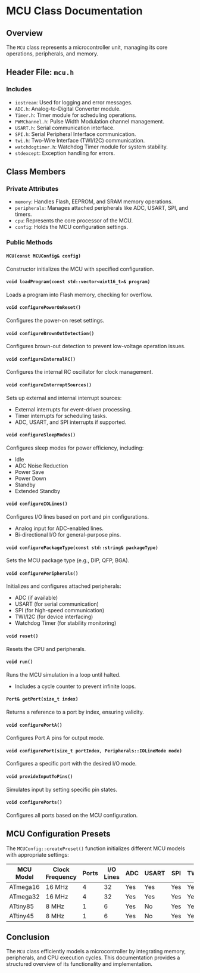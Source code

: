 # MCU Class Documentation

## Overview
The `MCU` class represents a microcontroller unit, managing its core operations, peripherals, and memory.

## Header File: `mcu.h`

### Includes
- `iostream`: Used for logging and error messages.
- `ADC.h`: Analog-to-Digital Converter module.
- `Timer.h`: Timer module for scheduling operations.
- `PWMChannel.h`: Pulse Width Modulation channel management.
- `USART.h`: Serial communication interface.
- `SPI.h`: Serial Peripheral Interface communication.
- `twi.h`: Two-Wire Interface (TWI/I2C) communication.
- `watchdogtimer.h`: Watchdog Timer module for system stability.
- `stdexcept`: Exception handling for errors.

## Class Members

### Private Attributes
- `memory`: Handles Flash, EEPROM, and SRAM memory operations.
- `peripherals`: Manages attached peripherals like ADC, USART, SPI, and timers.
- `cpu`: Represents the core processor of the MCU.
- `config`: Holds the MCU configuration settings.

### Public Methods

#### `MCU(const MCUConfig& config)`
Constructor initializes the MCU with specified configuration.

#### `void loadProgram(const std::vector<uint16_t>& program)`
Loads a program into Flash memory, checking for overflow.

#### `void configurePowerOnReset()`
Configures the power-on reset settings.

#### `void configureBrownOutDetection()`
Configures brown-out detection to prevent low-voltage operation issues.

#### `void configureInternalRC()`
Configures the internal RC oscillator for clock management.

#### `void configureInterruptSources()`
Sets up external and internal interrupt sources:
- External interrupts for event-driven processing.
- Timer interrupts for scheduling tasks.
- ADC, USART, and SPI interrupts if supported.

#### `void configureSleepModes()`
Configures sleep modes for power efficiency, including:
- Idle
- ADC Noise Reduction
- Power Save
- Power Down
- Standby
- Extended Standby

#### `void configureIOLines()`
Configures I/O lines based on port and pin configurations.
- Analog input for ADC-enabled lines.
- Bi-directional I/O for general-purpose pins.

#### `void configurePackageType(const std::string& packageType)`
Sets the MCU package type (e.g., DIP, QFP, BGA).

#### `void configurePeripherals()`
Initializes and configures attached peripherals:
- ADC (if available)
- USART (for serial communication)
- SPI (for high-speed communication)
- TWI/I2C (for device interfacing)
- Watchdog Timer (for stability monitoring)

#### `void reset()`
Resets the CPU and peripherals.

#### `void run()`
Runs the MCU simulation in a loop until halted.
- Includes a cycle counter to prevent infinite loops.

#### `Port& getPort(size_t index)`
Returns a reference to a port by index, ensuring validity.

#### `void configurePortA()`
Configures Port A pins for output mode.

#### `void configurePort(size_t portIndex, Peripherals::IOLineMode mode)`
Configures a specific port with the desired I/O mode.

#### `void provideInputToPins()`
Simulates input by setting specific pin states.

#### `void configurePorts()`
Configures all ports based on the MCU configuration.

## MCU Configuration Presets
The `MCUConfig::createPreset()` function initializes different MCU models with appropriate settings:

| MCU Model  | Clock Frequency | Ports | I/O Lines | ADC | USART | SPI | TWI | Watchdog Timer |
|------------|----------------|-------|-----------|-----|-------|-----|-----|---------------|
| ATmega16   | 16 MHz         | 4     | 32        | Yes | Yes   | Yes | Yes | Yes           |
| ATmega32   | 16 MHz         | 4     | 32        | Yes | Yes   | Yes | Yes | Yes           |
| ATtiny85   | 8 MHz          | 1     | 6         | Yes | No    | Yes | Yes | Yes           |
| ATtiny45   | 8 MHz          | 1     | 6         | Yes | No    | Yes | Yes | Yes           |

## Conclusion
The `MCU` class efficiently models a microcontroller by integrating memory, peripherals, and CPU execution cycles. This documentation provides a structured overview of its functionality and implementation.

